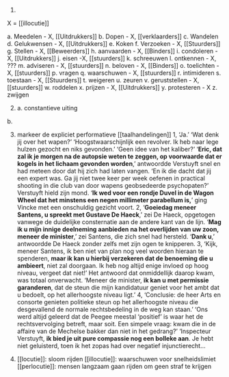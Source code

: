 1.	

X = [[illocutie]]

a. Meedelen - X, [[Uitdrukkers]]
b. Dopen - X, [[verklaarders]]
c. Wandelen
d. Gelukwensen - X, [[Uitdrukkers]]
e. Koken
f. Verzoeken - X, [[Stuurders]]
g. Stellen - X, [[Beweerders]]
h. aanvaarden - X, [[Binders]]
i. condoleren - X, [[Uitdrukkers]]
j. eisen -X, [[stuurders]]
k. schreeuwen
l. ontkennen - X, ???
m. adviseren - X, [[stuurders]]
n. beloven - X, [[Binders]]
o. toelichten - X, [[stuurders]]
p. vragen
q. waarschuwen - X, [[stuurders]]
r. intimideren
s. toestaan - X, [[Stuurders]]
t. weigeren
u. zeuren
v. geruststellen - X, [[stuurders]]
w. roddelen
x. prijzen - X, [[Uitdrukkers]]
y. protesteren -  X
z. zwijgen

2. a. constantieve uiting

b. 

3.  markeer de expliciet performatieve [[taalhandelingen]]
1, ‘Ja.’ ‘Wat denk jij over het wapen?’ ‘Hoogstwaarschijnlijk een revolver. Ik heb naar lege hulzen gezocht en niks gevonden.’ ‘Geen idee van het kaliber?’ ‘**Eric, dat zal ik je morgen na de autopsie weten te zeggen, op voorwaarde dat er kogels in het lichaam gevonden worden**,’ antwoordde Verstuyft snel en had meteen door dat hij zich had laten vangen. ‘En ik die dacht dat jij een expert was. Ga jij niet twee keer per week oefenen in practical shooting in die club van door wapens geobsedeerde psychopaten?’ Verstuyft hield zijn mond. ‘**Ik wed voor een rondje Duvel in de Wagon Wheel dat het minstens een negen millimeter parabellum is,**’ ging Vincke met een onschuldig gezicht voort. 
2, ‘**Goeiedag meneer Santens, u spreekt met Gustave De Haeck**,’ zei De Haeck, opgetogen vanwege de duidelijke consternatie aan de andere kant van de lijn. ‘**Mag ik u mijn innige deelneming aanbieden na het overlijden van uw zoon, meneer de minister**,’ zei Santens, die zich snel had hersteld. ‘**Dank u**,’ antwoordde De Haeck zonder zelfs met zijn ogen te knipperen. 
3, ‘Kijk, meneer Santens, ik ben niet van plan nog veel woorden hieraan te spenderen, **maar ik kan u hierbij verzekeren dat de benoeming die u ambieert**, niet zal doorgaan. Ik heb nog altijd enige invloed op hoog niveau, vergeet dat niet!’ Het antwoord dat onmiddellijk daarop kwam, was totaal onverwacht. ‘Meneer de minister, **ik kan u met permissie garanderen**, dat de steun die mijn kandidatuur geniet voor het ambt dat u bedoelt, op het allerhoogste niveau ligt.’ 
4, ‘Conclusie: de heer Arts en consorte genieten politieke steun op het allerhoogste niveau die desgevallend de normale rechtsbedeling in de weg kan staan.’ ‘Ons werd altijd geleerd dat de Peegee meestal ‘positief’ is waar het de rechtsvervolging betreft, maar soit. Een simpele vraag: kwam die in de affaire van de Mechelse bakker dan niet in het gedrang?’ ‘Inspecteur Verstuyft, **ik bied je uit pure compassie nog een bolleke aan**. Je hebt niet geluisterd, toen ik het zopas had over negatief injunctierecht...

4. [[locutie]]: sloom rijden
[[illocutie]]: waarschuwen voor snelheidslimiet
[[perlocutie]]: mensen langzaam gaan rijden om geen straf te krijgen


